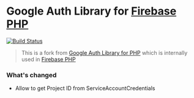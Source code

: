 # Google Auth Library for [Firebase PHP](https://github.com/firebase-php/firebase-php)

[![Build Status](https://travis-ci.org/firebase-php/google-auth-library-php.svg?branch=master)](https://travis-ci.org/firebase-php/google-auth-library-php)

> This is a fork from [Google Auth Library for PHP](https://github.com/googleapis/google-auth-library-php) which is internally used in [Firebase PHP](https://github.com/firebase-php/firebase-php)

### What's changed
- Allow to get Project ID from ServiceAccountCredentials
